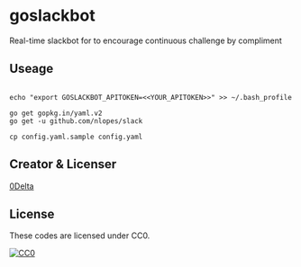 # goslackbot

Real-time slackbot for to encourage continuous challenge by compliment

## Useage
```

echo "export GOSLACKBOT_APITOKEN=<<YOUR_APITOKEN>>" >> ~/.bash_profile

go get gopkg.in/yaml.v2
go get -u github.com/nlopes/slack

cp config.yaml.sample config.yaml

```


## Creator & Licenser

[0Delta](https://github.com/0Delta)

## License

These codes are licensed under CC0.

[![CC0](http://i.creativecommons.org/p/zero/1.0/88x31.png "CC0")](http://creativecommons.org/publicdomain/zero/1.0/deed.ja)
